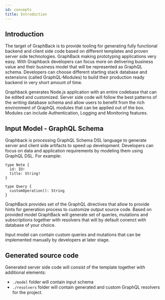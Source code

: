 ```yaml
---
id: concepts
title: Introduction
---
```


## Introduction

The target of GraphBack is to provide tooling for generating fully functional backend and client side code based on different templates and proven server side technologies.
GraphBack making prototyping applications very easy. 
With Graphback developers can focus more on delivering business value and their business model that will be represented as GraphQL schema. Developers can choose different starting stack database and extensions (called GraphQL-Modules) to build their production ready backend in very short amount of time.

Graphback generates Node.js application with an entire codebase that can be edited and customized.
Server side code will follow the best patterns of the writing database schema and allow users to benefit from the rich environment of GraphQL modules that can be applied out of the box.
Modules can include Authentication, Logging and Monitoring features.

## Input Model - GraphQL Schema 

Graphback is processing GraphQL Schema DSL language to generate server and client side artifacts to speed up development.
Developers can focus on data and application requirements by modeling them using GraphQL DSL.
For example:

```
type Note {
  id: ID!
  title: String!
}

type Query {
  customOperation(): String
}
```

GraphBack provides set of the GraphQL directives that allow to provide hints for generation process to customize output source code. Based on provided model GraphBack will generate set of queries, mutations and subscriptions together with resolvers that will by default conenct with database of your choice. 

Input model can contain custom queries and mutations that can be implemented manually by developers at later stage.

## Generated source code

Generated server side code will consist of the template together with additional elements:

- `./model` folder will contain input schema
- `./resolvers` folder will contain generated and custom GraphQL resolvers for the project.
